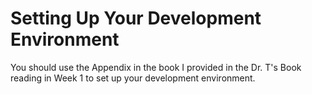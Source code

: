 # Setting Up Your Development Environment

You should use the Appendix in the book I provided in the Dr. T's Book reading in Week 1 to set up your development environment.

